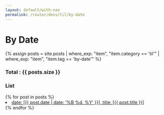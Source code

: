 ```yaml
---
layout: default/with-nav
permalink: /router/devs/til/by-date
---
```


<h1>By Date</h1>

{% assign posts = site.posts | where_exp: "item", "item.category == 'til'" | where_exp: "item", "item.tag == 'by-date'" %}

<h3>Total : {{ posts.size }}</h3>

<h3>List</h3>
{% for post in posts %}
<li>
  <a href="{{ post.url }}"> date: [{{ post.date | date: '%B %d, %Y' }}], title: [{{ post.title }}]</a>
</li>
{% endfor %}
